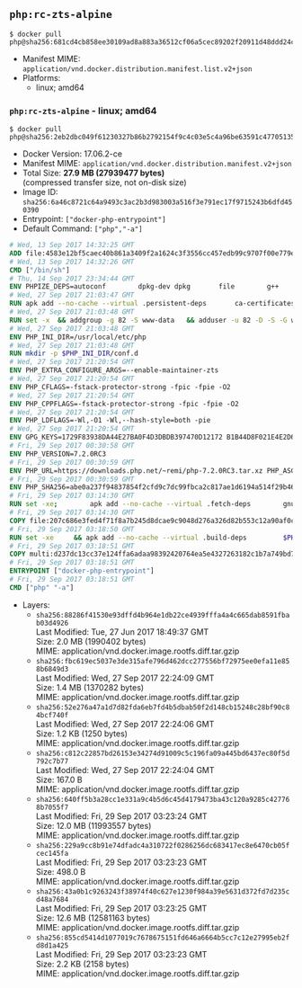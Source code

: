 ## `php:rc-zts-alpine`

```console
$ docker pull php@sha256:681cd4cb858ee30109ad8a883a36512cf06a5cec89202f20911d48ddd24ccabf
```

-	Manifest MIME: `application/vnd.docker.distribution.manifest.list.v2+json`
-	Platforms:
	-	linux; amd64

### `php:rc-zts-alpine` - linux; amd64

```console
$ docker pull php@sha256:2eb2dbc049f61230327b86b2792154f9c4c03e5c4a96be63591c477051358ee7
```

-	Docker Version: 17.06.2-ce
-	Manifest MIME: `application/vnd.docker.distribution.manifest.v2+json`
-	Total Size: **27.9 MB (27939477 bytes)**  
	(compressed transfer size, not on-disk size)
-	Image ID: `sha256:6a46c8721c64a9493c3ac2b3d983003a516f3e791ec17f9715243b6dfd450390`
-	Entrypoint: `["docker-php-entrypoint"]`
-	Default Command: `["php","-a"]`

```dockerfile
# Wed, 13 Sep 2017 14:32:25 GMT
ADD file:4583e12bf5caec40b861a3409f2a1624c3f3556cc457edb99c9707f00e779e45 in / 
# Wed, 13 Sep 2017 14:32:26 GMT
CMD ["/bin/sh"]
# Thu, 14 Sep 2017 23:34:44 GMT
ENV PHPIZE_DEPS=autoconf 		dpkg-dev dpkg 		file 		g++ 		gcc 		libc-dev 		make 		pcre-dev 		pkgconf 		re2c
# Wed, 27 Sep 2017 21:03:47 GMT
RUN apk add --no-cache --virtual .persistent-deps 		ca-certificates 		curl 		tar 		xz 		libressl
# Wed, 27 Sep 2017 21:03:48 GMT
RUN set -x 	&& addgroup -g 82 -S www-data 	&& adduser -u 82 -D -S -G www-data www-data
# Wed, 27 Sep 2017 21:03:48 GMT
ENV PHP_INI_DIR=/usr/local/etc/php
# Wed, 27 Sep 2017 21:03:48 GMT
RUN mkdir -p $PHP_INI_DIR/conf.d
# Wed, 27 Sep 2017 21:20:54 GMT
ENV PHP_EXTRA_CONFIGURE_ARGS=--enable-maintainer-zts
# Wed, 27 Sep 2017 21:20:54 GMT
ENV PHP_CFLAGS=-fstack-protector-strong -fpic -fpie -O2
# Wed, 27 Sep 2017 21:20:54 GMT
ENV PHP_CPPFLAGS=-fstack-protector-strong -fpic -fpie -O2
# Wed, 27 Sep 2017 21:20:54 GMT
ENV PHP_LDFLAGS=-Wl,-O1 -Wl,--hash-style=both -pie
# Wed, 27 Sep 2017 21:20:54 GMT
ENV GPG_KEYS=1729F83938DA44E27BA0F4D3DBDB397470D12172 B1B44D8F021E4E2D6021E995DC9FF8D3EE5AF27F
# Fri, 29 Sep 2017 00:30:58 GMT
ENV PHP_VERSION=7.2.0RC3
# Fri, 29 Sep 2017 00:30:59 GMT
ENV PHP_URL=https://downloads.php.net/~remi/php-7.2.0RC3.tar.xz PHP_ASC_URL=https://downloads.php.net/~remi/php-7.2.0RC3.tar.xz.asc
# Fri, 29 Sep 2017 00:30:59 GMT
ENV PHP_SHA256=abe0a237f94837854f2cfd9c7dc99fbca2c817ae1d6194a514f29b463db36853 PHP_MD5=
# Fri, 29 Sep 2017 03:14:30 GMT
RUN set -xe; 		apk add --no-cache --virtual .fetch-deps 		gnupg 	; 		mkdir -p /usr/src; 	cd /usr/src; 		wget -O php.tar.xz "$PHP_URL"; 		if [ -n "$PHP_SHA256" ]; then 		echo "$PHP_SHA256 *php.tar.xz" | sha256sum -c -; 	fi; 	if [ -n "$PHP_MD5" ]; then 		echo "$PHP_MD5 *php.tar.xz" | md5sum -c -; 	fi; 		if [ -n "$PHP_ASC_URL" ]; then 		wget -O php.tar.xz.asc "$PHP_ASC_URL"; 		export GNUPGHOME="$(mktemp -d)"; 		for key in $GPG_KEYS; do 			gpg --keyserver ha.pool.sks-keyservers.net --recv-keys "$key"; 		done; 		gpg --batch --verify php.tar.xz.asc php.tar.xz; 		rm -rf "$GNUPGHOME"; 	fi; 		apk del .fetch-deps
# Fri, 29 Sep 2017 03:14:30 GMT
COPY file:207c686e3fed4f71f8a7b245d8dcae9c9048d276a326d82b553c12a90af0c0ca in /usr/local/bin/ 
# Fri, 29 Sep 2017 03:18:50 GMT
RUN set -xe 	&& apk add --no-cache --virtual .build-deps 		$PHPIZE_DEPS 		coreutils 		curl-dev 		libedit-dev 		libressl-dev 		libxml2-dev 		sqlite-dev 		&& export CFLAGS="$PHP_CFLAGS" 		CPPFLAGS="$PHP_CPPFLAGS" 		LDFLAGS="$PHP_LDFLAGS" 	&& docker-php-source extract 	&& cd /usr/src/php 	&& gnuArch="$(dpkg-architecture --query DEB_BUILD_GNU_TYPE)" 	&& ./configure 		--build="$gnuArch" 		--with-config-file-path="$PHP_INI_DIR" 		--with-config-file-scan-dir="$PHP_INI_DIR/conf.d" 				--disable-cgi 				--enable-ftp 		--enable-mbstring 		--enable-mysqlnd 				--with-curl 		--with-libedit 		--with-openssl 		--with-zlib 				--with-pcre-regex=/usr 				$PHP_EXTRA_CONFIGURE_ARGS 	&& make -j "$(nproc)" 	&& make install 	&& { find /usr/local/bin /usr/local/sbin -type f -perm +0111 -exec strip --strip-all '{}' + || true; } 	&& make clean 	&& cd / 	&& docker-php-source delete 		&& runDeps="$( 		scanelf --needed --nobanner --format '%n#p' --recursive /usr/local 			| tr ',' '\n' 			| sort -u 			| awk 'system("[ -e /usr/local/lib/" $1 " ]") == 0 { next } { print "so:" $1 }' 	)" 	&& apk add --no-cache --virtual .php-rundeps $runDeps 		&& apk del .build-deps 		&& pecl update-channels 	&& rm -rf /tmp/pear ~/.pearrc
# Fri, 29 Sep 2017 03:18:51 GMT
COPY multi:d237dc13cc37e124ffa6adaa98392420764ea5e4327263182c1b7a749bd736fa in /usr/local/bin/ 
# Fri, 29 Sep 2017 03:18:51 GMT
ENTRYPOINT ["docker-php-entrypoint"]
# Fri, 29 Sep 2017 03:18:51 GMT
CMD ["php" "-a"]
```

-	Layers:
	-	`sha256:88286f41530e93dffd4b964e1db22ce4939fffa4a4c665dab8591fbab03d4926`  
		Last Modified: Tue, 27 Jun 2017 18:49:37 GMT  
		Size: 2.0 MB (1990402 bytes)  
		MIME: application/vnd.docker.image.rootfs.diff.tar.gzip
	-	`sha256:fbc619ec5037e3de315afe796d462dcc277556bf72975ee0efa11e858b6849d3`  
		Last Modified: Wed, 27 Sep 2017 22:24:09 GMT  
		Size: 1.4 MB (1370282 bytes)  
		MIME: application/vnd.docker.image.rootfs.diff.tar.gzip
	-	`sha256:52e276a47a1d7d82fda6eb7fd4b5dbab50f2d148cb15248c28bf90c84bcf740f`  
		Last Modified: Wed, 27 Sep 2017 22:24:06 GMT  
		Size: 1.2 KB (1250 bytes)  
		MIME: application/vnd.docker.image.rootfs.diff.tar.gzip
	-	`sha256:c812c22857bd26153e34274d91009c5c196fa09a445bd6437ec80f5d792c7b77`  
		Last Modified: Wed, 27 Sep 2017 22:24:04 GMT  
		Size: 167.0 B  
		MIME: application/vnd.docker.image.rootfs.diff.tar.gzip
	-	`sha256:640ff5b3a28cc1e331a9c4b5d6c45d4179473ba43c120a9285c427768b7055f7`  
		Last Modified: Fri, 29 Sep 2017 03:23:24 GMT  
		Size: 12.0 MB (11993557 bytes)  
		MIME: application/vnd.docker.image.rootfs.diff.tar.gzip
	-	`sha256:229a9cc8b91e74dfadc4a310722f0286256dc683417ec8e6470cb05fcec145fa`  
		Last Modified: Fri, 29 Sep 2017 03:23:23 GMT  
		Size: 498.0 B  
		MIME: application/vnd.docker.image.rootfs.diff.tar.gzip
	-	`sha256:43a0b1c9263243f38974f40c627e1230f984a39e5631d372fd7d235cd48a7684`  
		Last Modified: Fri, 29 Sep 2017 03:23:25 GMT  
		Size: 12.6 MB (12581163 bytes)  
		MIME: application/vnd.docker.image.rootfs.diff.tar.gzip
	-	`sha256:855cd5414d1077019c7678675151fd646a6664b5cc7c12e27995eb2fd8d1a425`  
		Last Modified: Fri, 29 Sep 2017 03:23:23 GMT  
		Size: 2.2 KB (2158 bytes)  
		MIME: application/vnd.docker.image.rootfs.diff.tar.gzip
